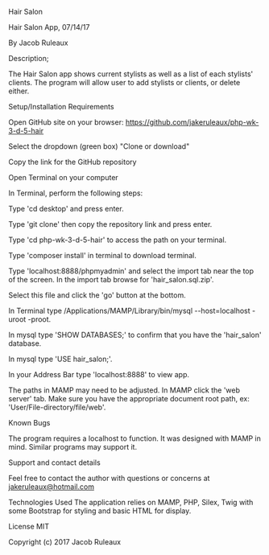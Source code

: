 Hair Salon

Hair Salon App, 07/14/17

By Jacob Ruleaux

Description;

The Hair Salon app shows current stylists as well as a list of each stylists' clients. The program will allow user to add stylists or clients, or delete either.

Setup/Installation Requirements

Open GitHub site on your browser: https://github.com/jakeruleaux/php-wk-3-d-5-hair

Select the dropdown (green box) "Clone or download"

Copy the link for the GitHub repository

Open Terminal on your computer

In Terminal, perform the following steps:

Type 'cd desktop' and press enter.

Type 'git clone' then copy the repository link and press enter.

Type 'cd php-wk-3-d-5-hair' to access the path on your terminal.

Type 'composer install' in terminal to download terminal.

Type 'localhost:8888/phpmyadmin' and select the import tab near the top of the screen. In the import tab browse for 'hair_salon.sql.zip'.

Select this file and click the 'go' button at the bottom.

In Terminal type /Applications/MAMP/Library/bin/mysql --host=localhost -uroot -proot.

In mysql type 'SHOW DATABASES;' to confirm that you have the 'hair_salon' database.

In mysql type 'USE hair_salon;'.

In your Address Bar type 'localhost:8888' to view app.

The paths in MAMP may need to be adjusted. In MAMP click the 'web server' tab. Make sure you have the appropriate document root path, ex: 'User/File-directory/file/web'.

Known Bugs

The program requires a localhost to function. It was designed with MAMP in mind. Similar programs may support it.

Support and contact details

Feel free to contact the author with questions or concerns at jakeruleaux@hotmail.com

Technologies Used
The application relies on MAMP, PHP, Silex, Twig with some Bootstrap for styling and basic HTML for display.

License
MIT

Copyright (c) 2017 Jacob Ruleaux
